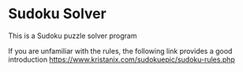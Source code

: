 # Sudoku Solver

This is a Sudoku puzzle solver program

If you are unfamiliar with the rules, the following link provides a good introduction
https://www.kristanix.com/sudokuepic/sudoku-rules.php
